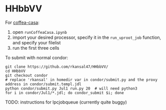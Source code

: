 # HHbbVV

For [coffea-casa](https://coffea-casa.readthedocs.io/en/latest/cc_user.html):

1. open `runCoffeaCasa.ipynb` 
2. import your desired processor, specify it in the `run_uproot_job` function, and specify your filelist
3. run the first three cells


To submit with normal condor:

```
git clone https://github.com/rkansal47/HHbbVV/
cd HHbbVV
git checkout condor
# replace 'rkansal' in homedir var in condor/submit.py and the proxy address in condor/submit.templ.jdl 
python condor/submit.py Jul1 run.py 20  # will need python3
for i in condor/Jul1/*.jdl; do condor_submit $i; done
```




TODO: instructions for lpcjobqueue (currently quite buggy)
